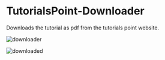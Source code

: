 # TutorialsPoint-Downloader
Downloads the tutorial as pdf from the tutorials point website.


![downloader](https://user-images.githubusercontent.com/24820856/37598055-24cae9ec-2ba7-11e8-8b02-b94cb85c2d00.png)

![downloaded](https://user-images.githubusercontent.com/24820856/37598285-d0c1322e-2ba7-11e8-9d10-65d6d0e288e5.png)

